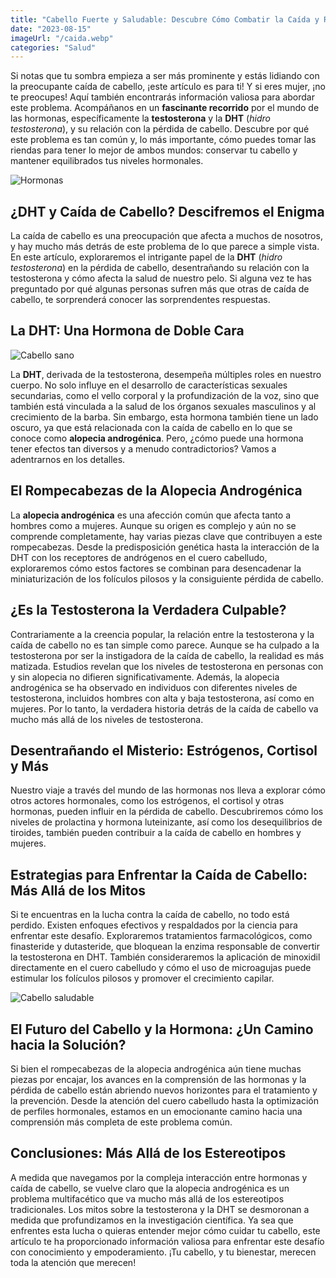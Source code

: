```yaml
---
title: "Cabello Fuerte y Saludable: Descubre Cómo Combatir la Caída y Recuperar tu Confianza"
date: "2023-08-15"
imageUrl: "/caida.webp"
categories: "Salud"
---
```



Si notas que tu sombra empieza a ser más prominente y estás lidiando con la preocupante caída de cabello, ¡este artículo es para ti! Y si eres mujer, ¡no te preocupes! Aquí también encontrarás información valiosa para abordar este problema. Acompáñanos en un **fascinante recorrido** por el mundo de las hormonas, específicamente la **testosterona** y la **DHT** (*hidro testosterona*), y su relación con la pérdida de cabello. Descubre por qué este problema es tan común y, lo más importante, cómo puedes tomar las riendas para tener lo mejor de ambos mundos: conservar tu cabello y mantener equilibrados tus niveles hormonales.

![Hormonas](/caida.webp)

## ¿DHT y Caída de Cabello? Descifremos el Enigma

La caída de cabello es una preocupación que afecta a muchos de nosotros, y hay mucho más detrás de este problema de lo que parece a simple vista. En este artículo, exploraremos el intrigante papel de la **DHT** (*hidro testosterona*) en la pérdida de cabello, desentrañando su relación con la testosterona y cómo afecta la salud de nuestro pelo. Si alguna vez te has preguntado por qué algunas personas sufren más que otras de caída de cabello, te sorprenderá conocer las sorprendentes respuestas.

## La DHT: Una Hormona de Doble Cara

![Cabello sano](/hormonas.webp)


La **DHT**, derivada de la testosterona, desempeña múltiples roles en nuestro cuerpo. No solo influye en el desarrollo de características sexuales secundarias, como el vello corporal y la profundización de la voz, sino que también está vinculada a la salud de los órganos sexuales masculinos y al crecimiento de la barba. Sin embargo, esta hormona también tiene un lado oscuro, ya que está relacionada con la caída de cabello en lo que se conoce como **alopecia androgénica**. Pero, ¿cómo puede una hormona tener efectos tan diversos y a menudo contradictorios? Vamos a adentrarnos en los detalles.


## El Rompecabezas de la Alopecia Androgénica

La **alopecia androgénica** es una afección común que afecta tanto a hombres como a mujeres. Aunque su origen es complejo y aún no se comprende completamente, hay varias piezas clave que contribuyen a este rompecabezas. Desde la predisposición genética hasta la interacción de la DHT con los receptores de andrógenos en el cuero cabelludo, exploraremos cómo estos factores se combinan para desencadenar la miniaturización de los folículos pilosos y la consiguiente pérdida de cabello.

## ¿Es la Testosterona la Verdadera Culpable?

Contrariamente a la creencia popular, la relación entre la testosterona y la caída de cabello no es tan simple como parece. Aunque se ha culpado a la testosterona por ser la instigadora de la caída de cabello, la realidad es más matizada. Estudios revelan que los niveles de testosterona en personas con y sin alopecia no difieren significativamente. Además, la alopecia androgénica se ha observado en individuos con diferentes niveles de testosterona, incluidos hombres con alta y baja testosterona, así como en mujeres. Por lo tanto, la verdadera historia detrás de la caída de cabello va mucho más allá de los niveles de testosterona.

## Desentrañando el Misterio: Estrógenos, Cortisol y Más

Nuestro viaje a través del mundo de las hormonas nos lleva a explorar cómo otros actores hormonales, como los estrógenos, el cortisol y otras hormonas, pueden influir en la pérdida de cabello. Descubriremos cómo los niveles de prolactina y hormona luteinizante, así como los desequilibrios de tiroides, también pueden contribuir a la caída de cabello en hombres y mujeres.


## Estrategias para Enfrentar la Caída de Cabello: Más Allá de los Mitos

Si te encuentras en la lucha contra la caída de cabello, no todo está perdido. Existen enfoques efectivos y respaldados por la ciencia para enfrentar este desafío. Exploraremos tratamientos farmacológicos, como finasteride y dutasteride, que bloquean la enzima responsable de convertir la testosterona en DHT. También consideraremos la aplicación de minoxidil directamente en el cuero cabelludo y cómo el uso de microagujas puede estimular los folículos pilosos y promover el crecimiento capilar.

![Cabello saludable](/cabellosano.webp)


## El Futuro del Cabello y la Hormona: ¿Un Camino hacia la Solución?

Si bien el rompecabezas de la alopecia androgénica aún tiene muchas piezas por encajar, los avances en la comprensión de las hormonas y la pérdida de cabello están abriendo nuevos horizontes para el tratamiento y la prevención. Desde la atención del cuero cabelludo hasta la optimización de perfiles hormonales, estamos en un emocionante camino hacia una comprensión más completa de este problema común.

## Conclusiones: Más Allá de los Estereotipos

A medida que navegamos por la compleja interacción entre hormonas y caída de cabello, se vuelve claro que la alopecia androgénica es un problema multifacético que va mucho más allá de los estereotipos tradicionales. Los mitos sobre la testosterona y la DHT se desmoronan a medida que profundizamos en la investigación científica. Ya sea que enfrentes esta lucha o quieras entender mejor cómo cuidar tu cabello, este artículo te ha proporcionado información valiosa para enfrentar este desafío con conocimiento y empoderamiento. ¡Tu cabello, y tu bienestar, merecen toda la atención que merecen!

